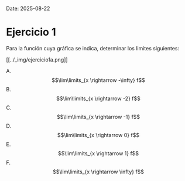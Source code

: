 Date: 2025-08-22

# Ejercicio 1


Para la función cuya gráfica se indica, determinar los limites siguientes:

[[../_img/ejercicio1a.png]]

A.  $$\lim\limits_{x \rightarrow -\infty} f$$
B.  $$\lim\limits_{x \rightarrow -2} f$$
C.  $$\lim\limits_{x \rightarrow -1} f$$
D.  $$\lim\limits_{x \rightarrow 0} f$$
E.  $$\lim\limits_{x \rightarrow 1} f$$
F.  $$\lim\limits_{x \rightarrow \infty} f$$
